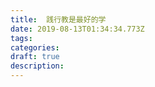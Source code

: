 ```yaml
---
title:  践行教是最好的学
date: 2019-08-13T01:34:34.773Z
tags: 
categories:
draft: true
description: 
---
```


